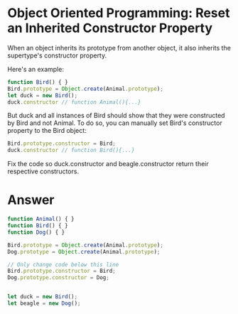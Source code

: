 # Object Oriented Programming: Reset an Inherited Constructor Property

When an object inherits its prototype from another object, it also inherits the supertype's constructor property.

Here's an example:

```js
function Bird() { }
Bird.prototype = Object.create(Animal.prototype);
let duck = new Bird();
duck.constructor // function Animal(){...}
```

But duck and all instances of Bird should show that they were constructed by Bird and not Animal. To do so, you can manually set Bird's constructor property to the Bird object:

```js
Bird.prototype.constructor = Bird;
duck.constructor // function Bird(){...}
```

Fix the code so duck.constructor and beagle.constructor return their respective constructors.


# Answer

```js
function Animal() { }
function Bird() { }
function Dog() { }

Bird.prototype = Object.create(Animal.prototype);
Dog.prototype = Object.create(Animal.prototype);

// Only change code below this line
Bird.prototype.constructor = Bird;
Dog.prototype.constructor = Dog;


let duck = new Bird();
let beagle = new Dog();
```